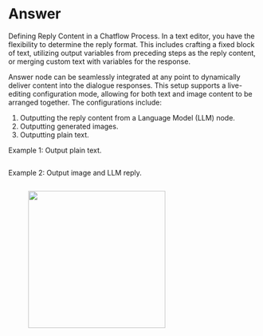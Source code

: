 # Answer

Defining Reply Content in a Chatflow Process. In a text editor, you have the flexibility to determine the reply format. This includes crafting a fixed block of text, utilizing output variables from preceding steps as the reply content, or merging custom text with variables for the response.

Answer node can be seamlessly integrated at any point to dynamically deliver content into the dialogue responses. This setup supports a live-editing configuration mode, allowing for both text and image content to be arranged together. The configurations include:

1. Outputting the reply content from a Language Model (LLM) node.
2. Outputting generated images.
3. Outputting plain text.

Example 1: Output plain text.

<figure><img src="https://assets-docs.dify.ai/dify-enterprise-mintlify/en/guides/workflow/node/1b1fadb8f838963134fc5c9eb14b5632.png" alt=""><figcaption></figcaption></figure>

Example 2: Output image and LLM reply.

<figure><img src="https://assets-docs.dify.ai/dify-enterprise-mintlify/en/guides/workflow/node/16279b70829e308bcc0c1e73aa1c870f.png" alt=""><figcaption></figcaption></figure>

<figure><img src="https://assets-docs.dify.ai/dify-enterprise-mintlify/en/guides/workflow/node/19b19eddfb50fdbe880da598e43c24c9.png" alt="" width="275"><figcaption></figcaption></figure>
